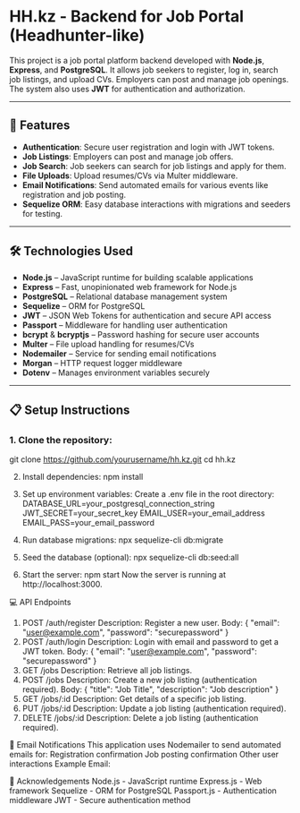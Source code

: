 # HH.kz - Backend for Job Portal (Headhunter-like)


This project is a job portal platform backend developed with **Node.js**, **Express**, and **PostgreSQL**. It allows job seekers to register, log in, search job listings, and upload CVs. Employers can post and manage job openings. The system also uses **JWT** for authentication and authorization.

---

## 🚀 Features

- **Authentication**: Secure user registration and login with JWT tokens.
- **Job Listings**: Employers can post and manage job offers.
- **Job Search**: Job seekers can search for job listings and apply for them.
- **File Uploads**: Upload resumes/CVs via Multer middleware.
- **Email Notifications**: Send automated emails for various events like registration and job posting.
- **Sequelize ORM**: Easy database interactions with migrations and seeders for testing.

---

## 🛠 Technologies Used

- **Node.js** – JavaScript runtime for building scalable applications
- **Express** – Fast, unopinionated web framework for Node.js
- **PostgreSQL** – Relational database management system
- **Sequelize** – ORM for PostgreSQL
- **JWT** – JSON Web Tokens for authentication and secure API access
- **Passport** – Middleware for handling user authentication
- **bcrypt** & **bcryptjs** – Password hashing for secure user accounts
- **Multer** – File upload handling for resumes/CVs
- **Nodemailer** – Service for sending email notifications
- **Morgan** – HTTP request logger middleware
- **Dotenv** – Manages environment variables securely

---

## 📋 Setup Instructions

### 1. Clone the repository:
git clone https://github.com/yourusername/hh.kz.git
cd hh.kz

2. Install dependencies:
npm install

3. Set up environment variables:
Create a .env file in the root directory:
DATABASE_URL=your_postgresql_connection_string
JWT_SECRET=your_secret_key
EMAIL_USER=your_email_address
EMAIL_PASS=your_email_password

4. Run database migrations:
npx sequelize-cli db:migrate

5. Seed the database (optional):
npx sequelize-cli db:seed:all

6. Start the server:
npm start
Now the server is running at http://localhost:3000.

💻 API Endpoints
1. POST /auth/register
Description: Register a new user.
Body: { "email": "user@example.com", "password": "securepassword" }
2. POST /auth/login
Description: Login with email and password to get a JWT token.
Body: { "email": "user@example.com", "password": "securepassword" }
3. GET /jobs
Description: Retrieve all job listings.
4. POST /jobs
Description: Create a new job listing (authentication required).
Body: { "title": "Job Title", "description": "Job description" }
5. GET /jobs/:id
Description: Get details of a specific job listing.
6. PUT /jobs/:id
Description: Update a job listing (authentication required).
7. DELETE /jobs/:id
Description: Delete a job listing (authentication required).


📧 Email Notifications
This application uses Nodemailer to send automated emails for:
Registration confirmation
Job posting confirmation
Other user interactions
Example Email:


🙏 Acknowledgements
Node.js - JavaScript runtime
Express.js - Web framework
Sequelize - ORM for PostgreSQL
Passport.js - Authentication middleware
JWT - Secure authentication method

